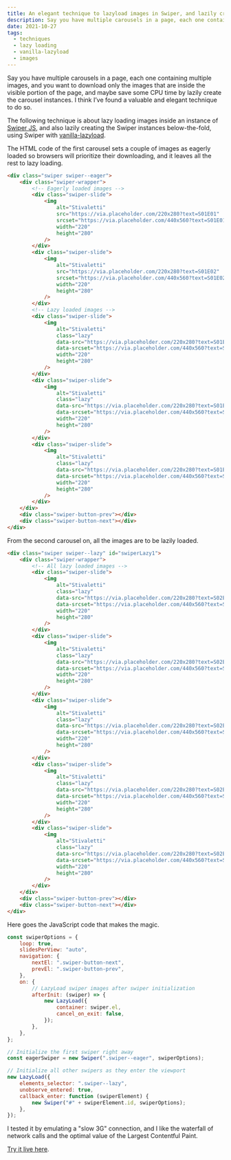 ```yaml
---
title: An elegant technique to lazyload images in Swiper, and lazily create Swiper instances
description: Say you have multiple carousels in a page, each one containing multiple images, and you want to download only the images that are inside the visible portion of the page, and maybe save some CPU time by lazily create the carousel instances. I think I’ve found a valuable and elegant technique to do so.
date: 2021-10-27
tags:
  - techniques
  - lazy loading
  - vanilla-lazyload
  - images
---
```


Say you have multiple carousels in a page, each one containing multiple images, and you want to download only the images that are inside the visible portion of the page, and maybe save some CPU time by lazily create the carousel instances. I think I’ve found a valuable and elegant technique to do so.

The following technique is about lazy loading images inside an instance of [Swiper JS](https://swiperjs.com/), and also lazily creating the Swiper instances below-the-fold, using Swiper with [vanilla-lazyload](https://github.com/verlok/vanilla-lazyload).

The HTML code of the first carousel sets a couple of images as eagerly loaded so browsers will prioritize their downloading, and it leaves all the rest to lazy loading.

```html
<div class="swiper swiper--eager">
	<div class="swiper-wrapper">
		<!-- Eagerly loaded images -->
		<div class="swiper-slide">
			<img
				alt="Stivaletti"
				src="https://via.placeholder.com/220x280?text=S01E01"
				srcset="https://via.placeholder.com/440x560?text=S01E01 2x"
				width="220"
				height="280"
			/>
		</div>
		<div class="swiper-slide">
			<img
				alt="Stivaletti"
				src="https://via.placeholder.com/220x280?text=S01E02"
				srcset="https://via.placeholder.com/440x560?text=S01E02 2x"
				width="220"
				height="280"
			/>
		</div>
		<!-- Lazy loaded images -->
		<div class="swiper-slide">
			<img
				alt="Stivaletti"
				class="lazy"
				data-src="https://via.placeholder.com/220x280?text=S01E03"
				data-srcset="https://via.placeholder.com/440x560?text=S01E03 2x"
				width="220"
				height="280"
			/>
		</div>
		<div class="swiper-slide">
			<img
				alt="Stivaletti"
				class="lazy"
				data-src="https://via.placeholder.com/220x280?text=S01E04"
				data-srcset="https://via.placeholder.com/440x560?text=S01E04 2x"
				width="220"
				height="280"
			/>
		</div>
		<div class="swiper-slide">
			<img
				alt="Stivaletti"
				class="lazy"
				data-src="https://via.placeholder.com/220x280?text=S01E05"
				data-srcset="https://via.placeholder.com/440x560?text=S01E05 2x"
				width="220"
				height="280"
			/>
		</div>
	</div>
	<div class="swiper-button-prev"></div>
	<div class="swiper-button-next"></div>
</div>
```

From the second carousel on, all the images are to be lazily loaded.

```html
<div class="swiper swiper--lazy" id="swiperLazy1">
	<div class="swiper-wrapper">
		<!-- All lazy loaded images -->
		<div class="swiper-slide">
			<img
				alt="Stivaletti"
				class="lazy"
				data-src="https://via.placeholder.com/220x280?text=S02E01"
				data-srcset="https://via.placeholder.com/440x560?text=S02E01 2x"
				width="220"
				height="280"
			/>
		</div>
		<div class="swiper-slide">
			<img
				alt="Stivaletti"
				class="lazy"
				data-src="https://via.placeholder.com/220x280?text=S02E02"
				data-srcset="https://via.placeholder.com/440x560?text=S02E02 2x"
				width="220"
				height="280"
			/>
		</div>
		<div class="swiper-slide">
			<img
				alt="Stivaletti"
				class="lazy"
				data-src="https://via.placeholder.com/220x280?text=S02E03"
				data-srcset="https://via.placeholder.com/440x560?text=S02E03 2x"
				width="220"
				height="280"
			/>
		</div>
		<div class="swiper-slide">
			<img
				alt="Stivaletti"
				class="lazy"
				data-src="https://via.placeholder.com/220x280?text=S02E04"
				data-srcset="https://via.placeholder.com/440x560?text=S02E04 2x"
				width="220"
				height="280"
			/>
		</div>
		<div class="swiper-slide">
			<img
				alt="Stivaletti"
				class="lazy"
				data-src="https://via.placeholder.com/220x280?text=S02E05"
				data-srcset="https://via.placeholder.com/440x560?text=S02E05 2x"
				width="220"
				height="280"
			/>
		</div>
	</div>
	<div class="swiper-button-prev"></div>
	<div class="swiper-button-next"></div>
</div>
```

Here goes the JavaScript code that makes the magic.

```js
const swiperOptions = {
	loop: true,
	slidesPerView: "auto",
	navigation: {
		nextEl: ".swiper-button-next",
		prevEl: ".swiper-button-prev",
	},
	on: {
		// LazyLoad swiper images after swiper initialization
		afterInit: (swiper) => {
			new LazyLoad({
				container: swiper.el,
				cancel_on_exit: false,
			});
		},
	},
};

// Initialize the first swiper right away
const eagerSwiper = new Swiper(".swiper--eager", swiperOptions);

// Initialize all other swipers as they enter the viewport
new LazyLoad({
	elements_selector: ".swiper--lazy",
	unobserve_entered: true,
	callback_enter: function (swiperElement) {
		new Swiper("#" + swiperElement.id, swiperOptions);
	},
});
```

I tested it by emulating a "slow 3G" connection, and I like the waterfall of network calls and the optimal value of the Largest Contentful Paint.

[Try it live here](https://www.andreaverlicchi.eu/vanilla-lazyload/demos/swiper.html).
